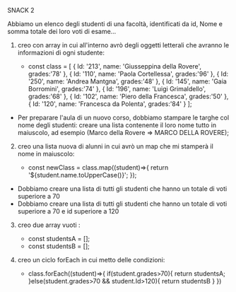 SNACK 2

Abbiamo un elenco degli studenti di una facoltà, identificati da id, Nome e somma totale dei loro voti di esame...
1) creo con array in cui all'interno avrò degli oggetti letterali che avranno le informazioni di ogni studente:

   - const class = [
    {
        Id: '213',
        name: 'Giusseppina della Rovere',            
        grades:'78'
    },
    {
        Id: '110',
        name: 'Paola Cortellessa',
        grades:'96'
    },
    {
        Id: '250',
        name: 'Andrea Mantgna',
        grades:'48'
    },
    {
        Id: '145',
        name: 'Gaia Borromini',
        grades:'74'
    },
    {
        Id: '196',
        name: 'Luigi Grimaldello',
        grades:'68'
    },
    {
        Id: '102',
        name: 'Piero della Francesca',
        grades:'50'
    },
    {
        Id: '120',
        name: 'Francesca da Polenta',
        grades:'84'
    }
   ];


*  Per preparare l'aula di un nuovo corso, dobbiamo stampare le targhe col nome degli studenti: creare una lista contenente il loro nome tutto in maiuscolo, ad esempio (Marco della Rovere => MARCO DELLA ROVERE);

2) creo una lista nuova di alunni in cui avrò un map che mi stamperà il nome in maiuscolo:

   - const newClass = class.map((student)=>{
    return '${student.name.toUpperCase()}';
   });



* Dobbiamo creare una lista di tutti gli studenti che hanno un totale di voti superiore a 70
* Dobbiamo creare una lista di tutti gli studenti che hanno un totale di voti superiore a 70 e id superiore a 120

3) creo due array vuoti :

   - const studentsA = [];
   - const studentsB = [];

4) creo un ciclo forEach in cui  metto delle condizioni:

    - class.forEach((student)=>{
        if(student.grades>70){
            return studentsA;
        }else(student.grades>70 && student.Id>120){
            return studentsB
        }
    })

